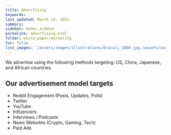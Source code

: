 ```yaml
---
title: Advertising
keywords: 
last_updated: March 14, 2021
summary: 
sidebar: mydoc_sidebar
permalink: advertising.html
folder: white_paper/marketing
toc: false
list_images: '/assets/images/illustrations/draculi_1080.jpg,/assets/images/illustrations/laurence_the_duelist_1080.jpg,/assets/images/illustrations/iscara_the_ten_thousand_guns_1080.jpg,/assets/images/illustrations/alpha_draculi_1080.jpg'
---
```


We advertise using the following methods targeting: US, China, Japanese, and African countries. 

## Our advertisement model targets
- Reddit Engagement (Posts, Updates, Polls)
- Twitter
- YouTube
- Influencers
- Interviews / Podcasts
- News Websites (Crypto, Gaming, Tech)
- Paid Ads
